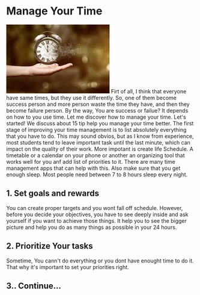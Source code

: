 # Manage Your Time
![Practive](time.jpg "Logo Title Text 1")
Firt of all, I think that everyone have same times, but they use it differently. So, one of them become success person and more person waste the time they have, and then they become failure person.
By the way, You are success or failue? It depends on how to you use time.
Let me discover how to manage your time. Let's started!
We discuss about 15 tip help you manage your time better.
The first stage of improving your time management is to list absolutely everything that you have to do. 
This may sound obvios, but as I know from experience, most students tend to leave important task until the last minute, which can impact on the quality of their work.
More impotant is create life Schedule. A timetable or a calendar on your phone or another an organizing tool that works well for you anf add list of priorities to it. 
There are many time management apps that can help with this. Also make sure that you get enough sleep. Most people need between 7 to 8 hours sleep every night.
## 1. Set goals and rewards
You can create proper targets and you wont fall off schedule.  However, before you decide your objectives, you have to see deeply inside and ask yourself if you want to achieve those things. It help you to see the bigger picture and help you do as many things as possible 
 in your 24 hours.
## 2. Prioritize Your tasks
 Sometime, You cann't do everything or you dont have enought time to do it. That why it's important to set your priorities right.
## 3.. Continue...
